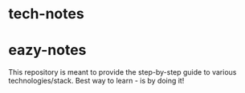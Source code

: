 # tech-notes
# eazy-notes
This repository is meant to provide the step-by-step guide to various technologies/stack. 
Best way to learn - is by doing it!

